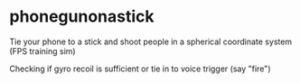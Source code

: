 # phonegunonastick
Tie your phone to a stick and shoot people in a spherical coordinate system (FPS training sim)

Checking if gyro recoil is sufficient or tie in to voice trigger (say "fire")
